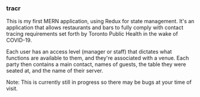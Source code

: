 ### tracr

This is my first MERN application, using Redux for state management. It's an application that allows restaurants and bars to fully comply with contact tracing requirements set forth by Toronto Public Health in the wake of COVID-19.

Each user has an access level (manager or staff) that dictates what functions are available to them, and they're associated with a venue. Each party then contains a main contact, names of guests, the table they were seated at, and the name of their server.

Note: This is currently still in progress so there may be bugs at your time of visit.
